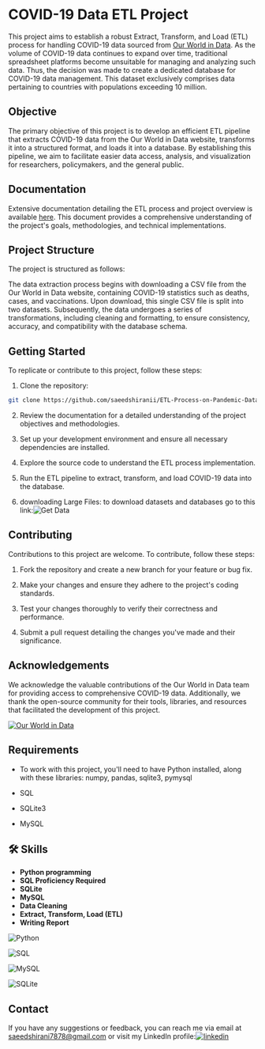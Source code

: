 # COVID-19 Data ETL Project

This project aims to establish a robust Extract, Transform, and Load (ETL) process for handling COVID-19 data sourced from [Our World in Data](https://ourworldindata.org/covid-deaths). As the volume of COVID-19 data continues to expand over time, traditional spreadsheet platforms become unsuitable for managing and analyzing such data. Thus, the decision was made to create a dedicated database for COVID-19 data management.
This dataset exclusively comprises data pertaining to countries with populations exceeding 10 million.

## Objective

The primary objective of this project is to develop an efficient ETL pipeline that extracts COVID-19 data from the Our World in Data website, transforms it into a structured format, and loads it into a database. By establishing this pipeline, we aim to facilitate easier data access, analysis, and visualization for researchers, policymakers, and the general public.

## Documentation

Extensive documentation detailing the ETL process and project overview is available [here](https://github.com/saeedshiranii/ETL-Process-on-Pandemic-Data/blob/main/COVID-19%20Data%20ETL%20Project%20Documentation.pdf). This document provides a comprehensive understanding of the project's goals, methodologies, and technical implementations.

## Project Structure

The project is structured as follows:

The data extraction process begins with downloading a CSV file from the Our World in Data website, containing COVID-19 statistics such as deaths, cases, and vaccinations. Upon download, this single CSV file is split into two datasets. Subsequently, the data undergoes a series of transformations, including cleaning and formatting, to ensure consistency, accuracy, and compatibility with the database schema.

## Getting Started

To replicate or contribute to this project, follow these steps:

1. Clone the repository:

```bash
git clone https://github.com/saeedshiranii/ETL-Process-on-Pandemic-Data.git
```

2. Review the documentation for a detailed understanding of the project objectives and methodologies.

3. Set up your development environment and ensure all necessary dependencies are installed.

4. Explore the source code to understand the ETL process implementation.

5. Run the ETL pipeline to extract, transform, and load COVID-19 data into the database.

6. downloading Large Files: to download datasets and databases go to this link:![Get Data]([https://i.ibb.co/m9V5ygh/1f-MPUMki182-Hzy-VZvo-aw-Dw.webp](https://github.com/saeedshiranii/Data_Analysis/tree/main/Pesronal%20projects/ETL%20Process%20on%20Pandemic%20Data))

## Contributing

Contributions to this project are welcome. To contribute, follow these steps:

1. Fork the repository and create a new branch for your feature or bug fix.

2. Make your changes and ensure they adhere to the project's coding standards.

3. Test your changes thoroughly to verify their correctness and performance.

4. Submit a pull request detailing the changes you've made and their significance.




## Acknowledgements

We acknowledge the valuable contributions of the Our World in Data team for providing access to comprehensive COVID-19 data. Additionally, we thank the open-source community for their tools, libraries, and resources that facilitated the development of this project. 



[![Our World in Data](https://i.ibb.co/rGPDRWP/Our-World-in-Data-logo.png)](https://ourworldindata.org/)



## Requirements

- To work with this project, you'll need to have Python installed, along with these libraries: numpy, pandas, sqlite3, pymysql

- SQL 
- SQLite3
- MySQL







## 🛠 Skills

- **Python programming**
- **SQL Proficiency Required**
- **SQLite**
- **MySQL**
- **Data Cleaning**
- **Extract, Transform, Load (ETL)**
- **Writing Report**





![Python](https://i.ibb.co/Ctbbzmh/Python-logo-notext-svg.png)


![SQL](https://i.ibb.co/LC6Qyf4/Introduction-to-SQL.png)

![MySQL](https://i.ibb.co/G3z6FY8/My-SQL-Logo-wine.png)

![SQLite](https://i.ibb.co/m9V5ygh/1f-MPUMki182-Hzy-VZvo-aw-Dw.webp)


## Contact

If you have any suggestions or feedback, you can reach me via email at saeedshirani7878@gmail.com
or visit my LinkedIn profile:[![linkedin](https://img.shields.io/badge/linkedin-0A66C2?style=for-the-badge&logo=linkedin&logoColor=white)](https://www.linkedin.com/in/saeed-shirani)







